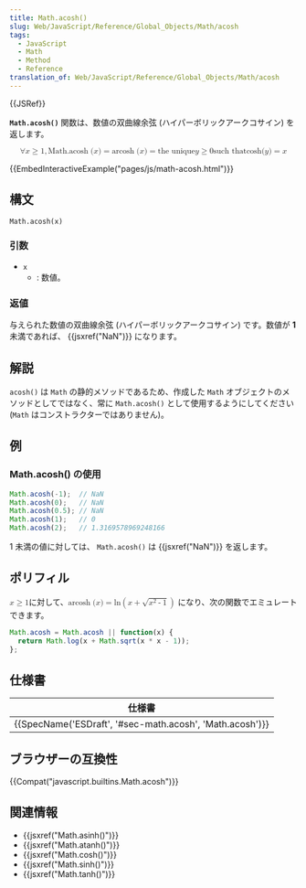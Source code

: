 ```yaml
---
title: Math.acosh()
slug: Web/JavaScript/Reference/Global_Objects/Math/acosh
tags:
  - JavaScript
  - Math
  - Method
  - Reference
translation_of: Web/JavaScript/Reference/Global_Objects/Math/acosh
---
```

{{JSRef}}

**`Math.acosh()`** 関数は、数値の双曲線余弦 (ハイパーボリックアークコサイン) を返します。

<math display="block"><semantics><mrow><mo>∀</mo><mi>x</mi><mo>≥</mo><mn>1</mn><mo>,</mo><mstyle mathvariant="monospace"><mrow><mo lspace="0em" rspace="thinmathspace">Math.acosh</mo><mo stretchy="false">(</mo><mi>x</mi><mo stretchy="false">)</mo></mrow></mstyle><mo>=</mo><mo lspace="0em" rspace="thinmathspace">arcosh</mo><mo stretchy="false">(</mo><mi>x</mi><mo stretchy="false">)</mo><mo>=</mo><mtext> the unique </mtext><mspace width="thickmathspace"></mspace><mi>y</mi><mo>≥</mo><mn>0</mn><mspace width="thickmathspace"></mspace><mtext>such that</mtext><mspace width="thickmathspace"></mspace><mo lspace="0em" rspace="0em">cosh</mo><mo stretchy="false">(</mo><mi>y</mi><mo stretchy="false">)</mo><mo>=</mo><mi>x</mi></mrow><annotation encoding="TeX">\forall x \geq 1, \mathtt{\operatorname{Math.acosh}(x)} = \operatorname{arcosh}(x) = \text{ the unique } \; y \geq 0 \; \text{such that} \; \cosh(y) = x</annotation></semantics></math>

{{EmbedInteractiveExample("pages/js/math-acosh.html")}}

## 構文

```
Math.acosh(x)
```

### 引数

- `x`
  - : 数値。

### 返値

与えられた数値の双曲線余弦 (ハイパーボリックアークコサイン) です。数値が **1** 未満であれば、 {{jsxref("NaN")}} になります。

## 解説

`acosh()` は `Math` の静的メソッドであるため、作成した `Math` オブジェクトのメソッドとしてではなく、常に `Math.acosh()` として使用するようにしてください (`Math` はコンストラクターではありません)。

## 例

### Math.acosh() の使用

```js
Math.acosh(-1);  // NaN
Math.acosh(0);   // NaN
Math.acosh(0.5); // NaN
Math.acosh(1);   // 0
Math.acosh(2);   // 1.3169578969248166
```

1 未満の値に対しては、 `Math.acosh()` は {{jsxref("NaN")}} を返します。

## ポリフィル

<math><semantics><mrow><mi>x</mi><mo>≥</mo><mn>1</mn></mrow><annotation encoding="TeX">x \geq 1</annotation></semantics></math>に対して、<math><semantics><mrow><mo lspace="0em" rspace="thinmathspace">arcosh</mo><mo stretchy="false">(</mo><mi>x</mi><mo stretchy="false">)</mo><mo>=</mo><mo lspace="0em" rspace="0em">ln</mo><mrow><mo>(</mo><mrow><mi>x</mi><mo>+</mo><msqrt><mrow><msup><mi>x</mi><mn>2</mn></msup><mo>-</mo><mn>1</mn></mrow></msqrt></mrow><mo>)</mo></mrow></mrow><annotation encoding="TeX">\operatorname {arcosh} (x) = \ln \left(x + \sqrt{x^{2} - 1} \right)</annotation></semantics></math> になり、次の関数でエミュレートできます。

```js
Math.acosh = Math.acosh || function(x) {
  return Math.log(x + Math.sqrt(x * x - 1));
};
```

## 仕様書

| 仕様書                                                                       |
| ---------------------------------------------------------------------------- |
| {{SpecName('ESDraft', '#sec-math.acosh', 'Math.acosh')}} |

## ブラウザーの互換性

{{Compat("javascript.builtins.Math.acosh")}}

## 関連情報

- {{jsxref("Math.asinh()")}}
- {{jsxref("Math.atanh()")}}
- {{jsxref("Math.cosh()")}}
- {{jsxref("Math.sinh()")}}
- {{jsxref("Math.tanh()")}}
